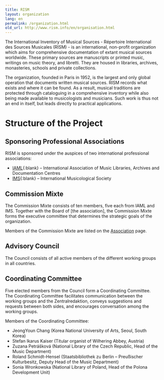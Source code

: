 ```yaml
---
title: RISM
layout: organization
lang: en
permalink: /organization.html
old_url: http://www.rism.info/en/organisation.html
---
```


The International Inventory of Musical Sources - Répertoire International des Sources Musicales (RISM) - is an international, non-profit organization which aims for comprehensive documentation of extant musical sources worldwide. These primary sources are manuscripts or printed music, writings on music theory, and libretti. They are housed in libraries, archives, monasteries, schools and private collections.

The organization, founded in Paris in 1952, is the largest and only global operation that documents written musical sources. RISM records what exists and where it can be found. As a result, musical traditions are protected through cataloguing in a comprehensive inventory while also being made available to musicologists and musicians. Such work is thus not an end in itself, but leads directly to practical applications.

<!--

Read more on [Wikipedia](https://en.wikipedia.org/wiki/R%C3%A9pertoire_International_des_Sources_Musicales){:blank} in over 10 languages.

[Presentation](http://www.bnportugal.pt/images/stories/agenda/2017/RISM_apresentacao_BNP2017.pdf){:blank} by Sílvia Sequeira in Portuguese.

[A video overview](https://youtu.be/K34u716Uwmk){:blank} of RISM's work and the online catalog in German, part of the series Tübinger Tutorials zur Musikwissenschaft.

-->

# Structure of the Project

## Sponsoring Professional Associations

RISM is sponsored under the auspices of two international professional associations:

* [IAML](http://www.iaml.info/){:blank} – International Association of Music Libraries, Archives and Documentation Centres
* [IMS](http://www.ims-online.ch/){:blank} – International Musicological Society

## Commission Mixte

The Commission Mixte consists of ten members, five each from IAML and IMS. Together with the Board of [the association], the Commission Mixte forms the executive committee that determines the strategic goals of the organization.

Members of the Commission Mixte are listed on the [Association](/organization/the-association.html) page.

## Advisory Council

The Council consists of all active members of the different working groups in all countries.

## Coordinating Committee

Five elected members from the Council form a Coordinating Committee. The Coordinating Committee facilitates communication between the working groups and the Zentralredaktion, conveys suggestions and requests between both sides, and encourages conversation among the working groups.

Members of the Coordinating Committee:

* JeongYoun Chang (Korea National University of Arts, Seoul, South Korea)
* Stefan Ikarus Kaiser (Titular organist of Wilhering Abbey, Austria)
* Zuzana Petrášková (National Library of the Czech Republic, Head of the Music Department)
* Roland Schmidt-Hensel (Staatsbibliothek zu Berlin – Preußischer Kulturbesitz, Deputy Head of the Music Department)
* Sonia Wronkowska (National Library of Poland, Head of the Polona Development Unit)
